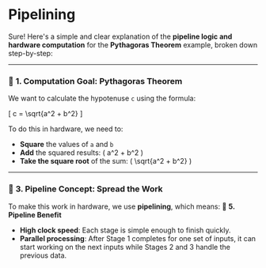 # Pipelining

Sure! Here's a simple and clear explanation of the **pipeline logic and hardware computation** for the **Pythagoras Theorem** example, broken down step-by-step:

---

### 🧮 **1. Computation Goal: Pythagoras Theorem**

We want to calculate the hypotenuse `c` using the formula:

\[
c = \sqrt{a^2 + b^2}
\]

To do this in hardware, we need to:
- **Square** the values of `a` and `b`
- **Add** the squared results: \( a^2 + b^2 \)
- **Take the square root** of the sum: \( \sqrt{a^2 + b^2} \)

---


### 🧩 **3. Pipeline Concept: Spread the Work**

To make this work in hardware, we use **pipelining**, which means:
   🔁 **5. Pipeline Benefit**

- **High clock speed**: Each stage is simple enough to finish quickly.
- **Parallel processing**: After Stage 1 completes for one set of inputs, it can start working on the next inputs while Stages 2 and 3 handle the previous data.

